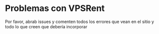 # Problemas con VPSRent
Por favor, abrab issues y comenten todos los errores que vean en el sitio y todo lo que creen que debería incorporar
